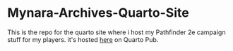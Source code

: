 # Mynara-Archives-Quarto-Site
This is the repo for the quarto site where i host my Pathfinder 2e campaign stuff for my players. it's hosted [here](https://lincolnstoel.quarto.pub/mynara-archives/) on Quarto Pub.
